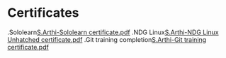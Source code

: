 # Certificates
.Sololearn[S.Arthi-Sololearn certificate.pdf](https://github.com/Arthi-valarmathi/M1_Mar_2022/files/8304523/S.Arthi-Sololearn.certificate.pdf)
.NDG Linux[S.Arthi-NDG Linux Unhatched certificate.pdf](https://github.com/Arthi-valarmathi/M1_Mar_2022/files/8304525/S.Arthi-NDG.Linux.Unhatched.certificate.pdf)
.Git training completion[S.Arthi-Git training certificate.pdf](https://github.com/Arthi-valarmathi/M1_Mar_2022/files/8304534/S.Arthi-Git.training.certificate.pdf)
